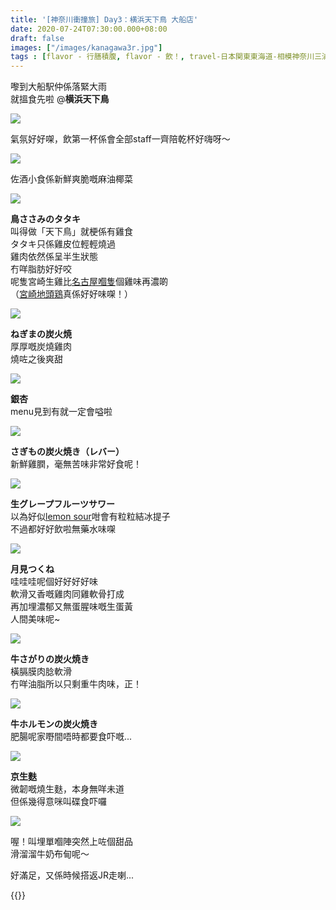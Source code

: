 ```yaml
---
title: '[神奈川衝撞旅] Day3：横浜天下鳥 大船店'
date: 2020-07-24T07:30:00.000+08:00
draft: false
images: ["/images/kanagawa3r.jpg"]
tags : [flavor - 行膳積腹, flavor - 飲！, travel-日本関東東海道-相模神奈川三浦川崎横浜鎌倉]
---
```


嚟到大船駅仲係落緊大雨  
就搵食先啦 @**横浜天下鳥**

![](/images/kanagawa3r1.jpg)

氣氛好好㗎，飲第一杯係會全部staff一齊陪乾杯好嗨呀～

![](/images/kanagawa3r2.jpg)

佐酒小食係新鮮爽脆嘅麻油椰菜

![](/images/kanagawa3r.jpg)

**鳥ささみのタタキ**  
叫得做「天下鳥」就梗係有雞食   
タタキ只係雞皮位輕輕燒過  
雞肉依然係呈半生狀態  
冇咩脂肪好好咬  
呢隻宮崎生雞比[名古屋嗰隻](https://hidie.net/nagoya6e/)個雞味再濃啲  
（[宮崎地頭鶏](https://hidie.net/kojkmi3f/)真係好好味㗎！）

![](/images/kanagawa3r3.jpg)

**ねぎまの炭火焼**  
厚厚嘅炭燒雞肉  
燒咗之後爽甜

![](/images/kanagawa3r4.jpg)

**銀杏**  
menu見到有就一定會嗌啦

![](/images/kanagawa3r5.jpg)

**さぎもの炭火焼き（レバー）**  
新鮮雞膶，毫無苦味非常好食呢！

![](/images/kanagawa3r6.jpg)

**生グレープフルーツサワー**  
以為好似[lemon sour](https://hidie.net/kanagawa2p/)咁會有粒粒結冰提子  
不過都好好飲啦無藥水味㗎

![](/images/kanagawa3r7.jpg)

**月見つくね**  
哇哇哇呢個好好好好味  
軟滑又香嘅雞肉同雞軟骨打成  
再加埋濃郁又無蛋腥味嘅生蛋黃  
人間美味呢~

![](/images/kanagawa3r8.jpg)

**牛さがりの炭火焼き**  
橫膈膜肉腍軟滑  
冇咩油脂所以只剩重牛肉味，正！

![](/images/kanagawa3r9.jpg)

**牛ホルモンの炭火焼き**  
肥腸呢家嘢間唔時都要食吓嘅...

![](/images/kanagawa3r10.jpg)

**京生麩**  
微韌嘅燒生麩，本身無咩未道  
但係幾得意咪叫碟食吓囉

![](/images/kanagawa3r11.jpg)

喔！叫埋單嗰陣突然上咗個甜品  
滑溜溜牛奶布甸呢～

  

好滿足，又係時候搭返JR走喇...

{{<kanagawa>}}
